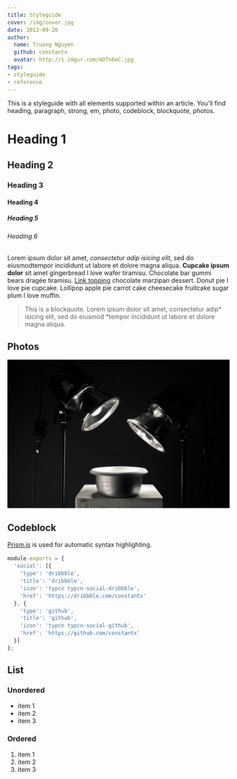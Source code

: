 ```yaml
---
title: Styleguide
cover: /img/cover.jpg
date: 2013-09-20
author:
  name: Truong Nguyen
  github: constantx
  avatar: http://i.imgur.com/mDTn6eC.jpg
tags:
- styleguide
- reference
---
```


This is a styleguide with all elements supported within an article. You'll find heading, paragraph, strong, em, photo, codeblock, blockquote, photos.

# Heading 1
## Heading 2
### Heading 3
#### Heading 4
##### Heading 5
###### Heading 6

Lorem ipsum dolor sit amet, _consectetur adip isicing elit_, sed do eiusmodtempor incididunt ut labore et dolore magna aliqua. __Cupcake ipsum dolor__ sit amet gingerbread I love wafer tiramisu. Chocolate bar gummi bears dragée tiramisu. [Link topping](/) chocolate marzipan dessert. Donut pie I love pie cupcake. Lollipop apple pie carrot cake cheesecake fruitcake sugar plum I love muffin.

> This is a blockquote. Lorem ipsum dolor sit amet, consectetur adip* isicing elit, sed do eiusmod *tempor incididunt ut labore et dolore magna aliqua.

## Photos
![cat? - by constantx](/img/cover.jpg)

## Codeblock
[Prism.js](http://prismjs.com/) is used for automatic syntax highlighting.
```javascript
module.exports = {
  'social': [{
    'type': 'dribbble',
    'title': 'dribbble',
    'icon': 'typcn typcn-social-dribbble',
    'href': 'https://dribbble.com/constantx'
  }, {
    'type': 'github',
    'title': 'github',
    'icon': 'typcn typcn-social-github',
    'href': 'https://github.com/constantx'
  }]
};
```

## List

### Unordered

* item 1
* item 2
* item 3

### Ordered
1. item 1
2. item 2
3. item 3
